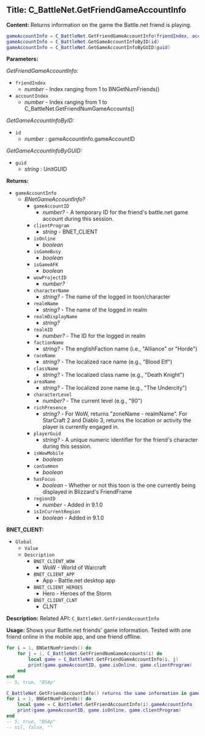 ## Title: C_BattleNet.GetFriendGameAccountInfo

**Content:**
Returns information on the game the Battle.net friend is playing.
```lua
gameAccountInfo = C_BattleNet.GetFriendGameAccountInfo(friendIndex, accountIndex)
gameAccountInfo = C_BattleNet.GetGameAccountInfoByID(id)
gameAccountInfo = C_BattleNet.GetGameAccountInfoByGUID(guid)
```

**Parameters:**

*GetFriendGameAccountInfo:*
- `friendIndex`
  - *number* - Index ranging from 1 to BNGetNumFriends()
- `accountIndex`
  - *number* - Index ranging from 1 to C_BattleNet.GetFriendNumGameAccounts()

*GetGameAccountInfoByID:*
- `id`
  - *number* : gameAccountInfo.gameAccountID

*GetGameAccountInfoByGUID:*
- `guid`
  - *string* : UnitGUID

**Returns:**
- `gameAccountInfo`
  - *BNetGameAccountInfo?*
    - `gameAccountID`
      - *number?* - A temporary ID for the friend's battle.net game account during this session.
    - `clientProgram`
      - *string* - BNET_CLIENT
    - `isOnline`
      - *boolean*
    - `isGameBusy`
      - *boolean*
    - `isGameAFK`
      - *boolean*
    - `wowProjectID`
      - *number?*
    - `characterName`
      - *string?* - The name of the logged in toon/character
    - `realmName`
      - *string?* - The name of the logged in realm
    - `realmDisplayName`
      - *string?*
    - `realmID`
      - *number?* - The ID for the logged in realm
    - `factionName`
      - *string?* - The englishFaction name (i.e., "Alliance" or "Horde")
    - `raceName`
      - *string?* - The localized race name (e.g., "Blood Elf")
    - `className`
      - *string?* - The localized class name (e.g., "Death Knight")
    - `areaName`
      - *string?* - The localized zone name (e.g., "The Undercity")
    - `characterLevel`
      - *number?* - The current level (e.g., "90")
    - `richPresence`
      - *string?* - For WoW, returns "zoneName - realmName". For StarCraft 2 and Diablo 3, returns the location or activity the player is currently engaged in.
    - `playerGuid`
      - *string?* - A unique numeric identifier for the friend's character during this session.
    - `isWowMobile`
      - *boolean*
    - `canSummon`
      - *boolean*
    - `hasFocus`
      - *boolean* - Whether or not this toon is the one currently being displayed in Blizzard's FriendFrame
    - `regionID`
      - *number* - Added in 9.1.0
    - `isInCurrentRegion`
      - *boolean* - Added in 9.1.0

**BNET_CLIENT:**
- `Global`
  - `Value`
  - `Description`
    - `BNET_CLIENT_WOW`
      - WoW - World of Warcraft
    - `BNET_CLIENT_APP`
      - App - Battle.net desktop app
    - `BNET_CLIENT_HEROES`
      - Hero - Heroes of the Storm
    - `BNET_CLIENT_CLNT`
      - CLNT

**Description:**
Related API: `C_BattleNet.GetFriendAccountInfo`

**Usage:**
Shows your Battle.net friends' game information. Tested with one friend online in the mobile app, and one friend offline.
```lua
for i = 1, BNGetNumFriends() do
    for j = 1, C_BattleNet.GetFriendNumGameAccounts(i) do
        local game = C_BattleNet.GetFriendGameAccountInfo(i, j)
        print(game.gameAccountID, game.isOnline, game.clientProgram)
    end
end
-- 5, true, "BSAp"

C_BattleNet.GetFriendAccountInfo() returns the same information in gameAccountInfo
for i = 1, BNGetNumFriends() do
    local game = C_BattleNet.GetFriendAccountInfo(i).gameAccountInfo
    print(game.gameAccountID, game.isOnline, game.clientProgram)
end
-- 5, true, "BSAp"
-- nil, false, ""
```